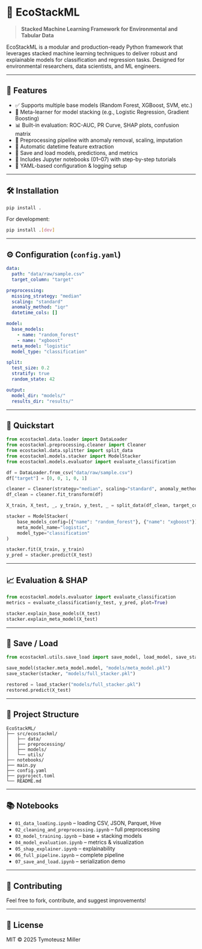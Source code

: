 # 🌿 EcoStackML

> **Stacked Machine Learning Framework for Environmental and Tabular Data**

EcoStackML is a modular and production-ready Python framework that leverages stacked machine learning techniques to deliver robust and explainable models for classification and regression tasks. Designed for environmental researchers, data scientists, and ML engineers.

---

## 🚀 Features

- ✅ Supports multiple base models (Random Forest, XGBoost, SVM, etc.)
- 🧠 Meta-learner for model stacking (e.g., Logistic Regression, Gradient Boosting)
- 📊 Built-in evaluation: ROC-AUC, PR Curve, SHAP plots, confusion matrix
- 🧽 Preprocessing pipeline with anomaly removal, scaling, imputation
- 📅 Automatic datetime feature extraction
- 💾 Save and load models, predictions, and metrics
- 📓 Includes Jupyter notebooks (01–07) with step-by-step tutorials
- 🔧 YAML-based configuration & logging setup

---

## 🛠 Installation

```bash
pip install .
```

For development:

```bash
pip install .[dev]
```

---

## ⚙️ Configuration (`config.yaml`)

```yaml
data:
  path: "data/raw/sample.csv"
  target_column: "target"

preprocessing:
  missing_strategy: "median"
  scaling: "standard"
  anomaly_method: "iqr"
  datetime_cols: []

model:
  base_models:
    - name: "random_forest"
    - name: "xgboost"
  meta_model: "logistic"
  model_type: "classification"

split:
  test_size: 0.2
  stratify: true
  random_state: 42

output:
  model_dir: "models/"
  results_dir: "results/"
```

---

## 🧪 Quickstart

```python
from ecostackml.data.loader import DataLoader
from ecostackml.preprocessing.cleaner import Cleaner
from ecostackml.data.splitter import split_data
from ecostackml.models.stacker import ModelStacker
from ecostackml.models.evaluator import evaluate_classification

df = DataLoader.from_csv("data/raw/sample.csv")
df["target"] = [0, 0, 1, 0, 1]

cleaner = Cleaner(strategy="median", scaling="standard", anomaly_method="iqr")
df_clean = cleaner.fit_transform(df)

X_train, X_test, _, y_train, y_test, _ = split_data(df_clean, target_column="target")

stacker = ModelStacker(
    base_models_config=[{"name": "random_forest"}, {"name": "xgboost"}],
    meta_model_name="logistic",
    model_type="classification"
)

stacker.fit(X_train, y_train)
y_pred = stacker.predict(X_test)
```

---

## 📈 Evaluation & SHAP

```python
from ecostackml.models.evaluator import evaluate_classification
metrics = evaluate_classification(y_test, y_pred, plot=True)

stacker.explain_base_models(X_test)
stacker.explain_meta_model(X_test)
```

---

## 💾 Save / Load

```python
from ecostackml.utils.save_load import save_model, load_model, save_stacker, load_stacker

save_model(stacker.meta_model.model, "models/meta_model.pkl")
save_stacker(stacker, "models/full_stacker.pkl")

restored = load_stacker("models/full_stacker.pkl")
restored.predict(X_test)
```

---

## 📁 Project Structure

```
EcoStackML/
├── src/ecostackml/
│   ├── data/
│   ├── preprocessing/
│   ├── models/
│   └── utils/
├── notebooks/
├── main.py
├── config.yaml
├── pyproject.toml
└── README.md
```

---

## 📚 Notebooks

- `01_data_loading.ipynb` – loading CSV, JSON, Parquet, Hive
- `02_cleaning_and_preprocessing.ipynb` – full preprocessing
- `03_model_training.ipynb` – base + stacking models
- `04_model_evaluation.ipynb` – metrics & visualization
- `05_shap_explainer.ipynb` – explainability
- `06_full_pipeline.ipynb` – complete pipeline
- `07_save_and_load.ipynb` – serialization demo

---

## 🤝 Contributing

Feel free to fork, contribute, and suggest improvements!

---

## 📜 License

MIT © 2025 Tymoteusz Miller
